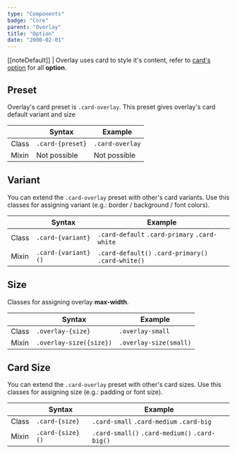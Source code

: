 ```yaml
---
type: "Components"
badge: "Core"
parent: "Overlay"
title: "Option"
date: "2000-02-01"
---
```


[[noteDefault]]
| Overlay uses card to style it's content, refer to [card's option](/components/card/option) for all **option**.

## Preset

Overlay's card preset is `.card-overlay`. This preset gives overlay's card default variant and size

<div class="table-scroll">

|                         | Syntax                                    | Example                       |
| ----------------------- | ----------------------------------------- | ----------------------------- |
| Class                   | `.card-{preset}`                         | `.card-overlay`              |
| Mixin                   | Not possible                              | Not possible                  |

</div>

<demo>
  <demovanilla src="vanilla/components/overlay/preset">
  </demovanilla>
</demo>

## Variant

You can extend the `.card-overlay` preset with other's card variants. Use this classes for assigning variant (e.g.: border / background / font colors).

<div class="table-scroll">

|                         | Syntax                                    | Example                       |
| ----------------------- | ----------------------------------------- | ----------------------------- |
| Class                   | `.card-{variant}`                     | `.card-default` `.card-primary` `.card-white` |
| Mixin                   | `.card-{variant}()`                   | `.card-default()` `.card-primary()` `.card-white()`        |

</div>

<demo>
  <demovanilla src="vanilla/components/overlay/variant">
  </demovanilla>
</demo>

## Size

Classes for assigning overlay **max-width**.

<div class="table-scroll">

|                         | Syntax                                    | Example                       |
| ----------------------- | ----------------------------------------- | ----------------------------- |
| Class                   | `.overlay-{size}`                        | `.overlay-small`             |
| Mixin                   | `.overlay-size({size})`                   | `.overlay-size(small)`         |

</div>

<demo>
  <demovanilla src="vanilla/components/overlay/size">
  </demovanilla>
</demo>

## Card Size

You can extend the `.card-overlay` preset with other's card sizes. Use this classes for assigning size (e.g.: padding or font size).

<div class="table-scroll">

|                         | Syntax                                    | Example                       |
| ----------------------- | ----------------------------------------- | ----------------------------- |
| Class                   | `.card-{size}`                           | `.card-small` `.card-medium` `.card-big`|
| Mixin                   | `.card-{size}()`                         | `.card-small()` `.card-medium()` `.card-big()`         |

</div>

<demo>
  <demovanilla src="vanilla/components/overlay/card-size">
  </demovanilla>
</demo>
